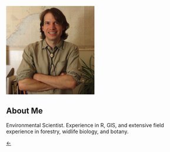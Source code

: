 <img src="./images/headshot.jpg" height="240" width="240">

## About Me
Environmental Scientist. Experience in R, GIS, and extensive field experience in forestry, widlife biology, and botany.<br/>

[&#8592;](./index)
